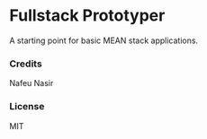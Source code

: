 # Fullstack Prototyper

A starting point for basic MEAN stack applications.

### Credits

Nafeu Nasir

### License

MIT